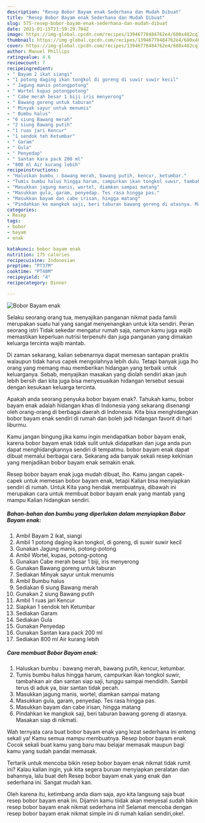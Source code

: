 ```yaml
---
description: "Resep Bobor Bayam enak Sederhana dan Mudah Dibuat"
title: "Resep Bobor Bayam enak Sederhana dan Mudah Dibuat"
slug: 575-resep-bobor-bayam-enak-sederhana-dan-mudah-dibuat
date: 2021-01-15T21:59:29.704Z
image: https://img-global.cpcdn.com/recipes/13946778484762e4/680x482cq70/bobor-bayam-enak-foto-resep-utama.jpg
thumbnail: https://img-global.cpcdn.com/recipes/13946778484762e4/680x482cq70/bobor-bayam-enak-foto-resep-utama.jpg
cover: https://img-global.cpcdn.com/recipes/13946778484762e4/680x482cq70/bobor-bayam-enak-foto-resep-utama.jpg
author: Manuel Phillips
ratingvalue: 4.6
reviewcount: 7
recipeingredient:
- " Bayam 2 ikat siangi"
- "1 potong daging ikan tongkol di goreng di suwir suwir kecil"
- " Jagung manis potongpotong"
- " Wortel kupas potongpotong"
- " Cabe merah besar 1 biji iris menyerong"
- " Bawang goreng untuk taburan"
- " Minyak sayur untuk menumis"
- " Bumbu halus"
- "6 siung Bawang merah"
- "2 siung Bawang putih"
- "1 ruas jari Kencur"
- "1 sendok teh Ketumbar"
- " Garam"
- " Gula"
- " Penyedap"
- " Santan kara pack 200 ml"
- "800 ml Air kurang lebih"
recipeinstructions:
- "Haluskan bumbu : bawang merah, bawang putih, kencur, ketumbar."
- "Tumis bumbu halus hingga harum, campurkan ikan tongkol suwir, tambahkan air dan santan siap saji, tunggu sampai mendidih. Sambil terus di aduk ya, biar santan tidak pecah."
- "Masukkan jagung manis, wortel, diamkan sampai matang"
- "Masukkan gula, garam, penyedap. Tes rasa hingga pas."
- "Masukkan bayam dan cabe irisan, hingga matang"
- "Pindahkan ke mangkok saji, beri taburan bawang goreng di atasnya. Masakan siap di nikmati."
categories:
- Resep
tags:
- bobor
- bayam
- enak

katakunci: bobor bayam enak 
nutrition: 175 calories
recipecuisine: Indonesian
preptime: "PT37M"
cooktime: "PT48M"
recipeyield: "4"
recipecategory: Dinner

---
```



![Bobor Bayam enak](https://img-global.cpcdn.com/recipes/13946778484762e4/680x482cq70/bobor-bayam-enak-foto-resep-utama.jpg)

Selaku seorang orang tua, menyajikan panganan nikmat pada famili merupakan suatu hal yang sangat menyenangkan untuk kita sendiri. Peran seorang istri Tidak sekedar mengatur rumah saja, namun kamu juga wajib memastikan keperluan nutrisi terpenuhi dan juga panganan yang dimakan keluarga tercinta wajib mantab.

Di zaman  sekarang, kalian sebenarnya dapat memesan santapan praktis walaupun tidak harus capek mengolahnya lebih dulu. Tetapi banyak juga lho orang yang memang mau memberikan hidangan yang terbaik untuk keluarganya. Sebab, menyajikan masakan yang diolah sendiri akan jauh lebih bersih dan kita juga bisa menyesuaikan hidangan tersebut sesuai dengan kesukaan keluarga tercinta. 



Apakah anda seorang penyuka bobor bayam enak?. Tahukah kamu, bobor bayam enak adalah hidangan khas di Indonesia yang sekarang disenangi oleh orang-orang di berbagai daerah di Indonesia. Kita bisa menghidangkan bobor bayam enak sendiri di rumah dan boleh jadi hidangan favorit di hari liburmu.

Kamu jangan bingung jika kamu ingin mendapatkan bobor bayam enak, karena bobor bayam enak tidak sulit untuk didapatkan dan juga anda pun dapat menghidangkannya sendiri di tempatmu. bobor bayam enak dapat dibuat memalui berbagai cara. Sekarang ada banyak sekali resep kekinian yang menjadikan bobor bayam enak semakin enak.

Resep bobor bayam enak juga mudah dibuat, lho. Kamu jangan capek-capek untuk memesan bobor bayam enak, tetapi Kalian bisa menyiapkan sendiri di rumah. Untuk Kita yang hendak membuatnya, dibawah ini merupakan cara untuk membuat bobor bayam enak yang mantab yang mampu Kalian hidangkan sendiri.

<!--inarticleads1-->

##### Bahan-bahan dan bumbu yang diperlukan dalam menyiapkan Bobor Bayam enak:

1. Ambil  Bayam 2 ikat, siangi
1. Ambil 1 potong daging ikan tongkol, di goreng, di suwir suwir kecil
1. Gunakan  Jagung manis, potong-potong
1. Ambil  Wortel, kupas, potong-potong
1. Gunakan  Cabe merah besar 1 biji, iris menyerong
1. Gunakan  Bawang goreng untuk taburan
1. Sediakan  Minyak sayur untuk menumis
1. Ambil  Bumbu halus
1. Sediakan 6 siung Bawang merah
1. Gunakan 2 siung Bawang putih
1. Ambil 1 ruas jari Kencur
1. Siapkan 1 sendok teh Ketumbar
1. Sediakan  Garam
1. Sediakan  Gula
1. Gunakan  Penyedap
1. Gunakan  Santan kara pack 200 ml
1. Sediakan 800 ml Air kurang lebih




<!--inarticleads2-->

##### Cara membuat Bobor Bayam enak:

1. Haluskan bumbu : bawang merah, bawang putih, kencur, ketumbar.
1. Tumis bumbu halus hingga harum, campurkan ikan tongkol suwir, tambahkan air dan santan siap saji, tunggu sampai mendidih. Sambil terus di aduk ya, biar santan tidak pecah.
1. Masukkan jagung manis, wortel, diamkan sampai matang
1. Masukkan gula, garam, penyedap. Tes rasa hingga pas.
1. Masukkan bayam dan cabe irisan, hingga matang
1. Pindahkan ke mangkok saji, beri taburan bawang goreng di atasnya. Masakan siap di nikmati.




Wah ternyata cara buat bobor bayam enak yang lezat sederhana ini enteng sekali ya! Kamu semua mampu membuatnya. Resep bobor bayam enak Cocok sekali buat kamu yang baru mau belajar memasak maupun bagi kamu yang sudah pandai memasak.

Tertarik untuk mencoba bikin resep bobor bayam enak nikmat tidak rumit ini? Kalau kalian ingin, yuk kita segera buruan menyiapkan peralatan dan bahannya, lalu buat deh Resep bobor bayam enak yang enak dan sederhana ini. Sangat mudah kan. 

Oleh karena itu, ketimbang anda diam saja, ayo kita langsung saja buat resep bobor bayam enak ini. Dijamin kamu tiidak akan menyesal sudah bikin resep bobor bayam enak nikmat sederhana ini! Selamat mencoba dengan resep bobor bayam enak nikmat simple ini di rumah kalian sendiri,oke!.

